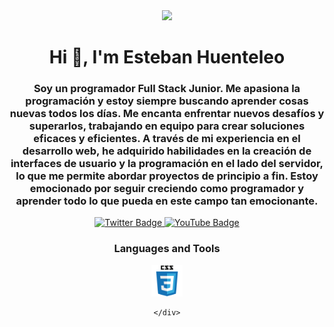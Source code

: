 <div id="header" align="center">
    <img src="https://media.giphy.com/media/qgQUggAC3Pfv687qPC/giphy.gif" width="200">
    <h1 align="center">Hi 👋, I'm Esteban Huenteleo</h1>
    <h3 align="center">
        Soy un programador Full Stack Junior. Me apasiona la programación y estoy siempre buscando aprender cosas nuevas
        todos los días. Me encanta enfrentar nuevos desafíos y superarlos, trabajando en equipo para crear soluciones
        eficaces y eficientes. A través de mi experiencia en el desarrollo web, he adquirido habilidades en la creación
        de interfaces de usuario y la programación en el lado del servidor, lo que me permite abordar proyectos de
        principio a fin. Estoy emocionado por seguir creciendo como programador y aprender todo lo que pueda en este
        campo tan emocionante.
    </h3>
</div>

<div align="center" id="badges">
    <a href="https://twitter.com/estebansubiabr2" target="_blank">
        <img src="https://img.shields.io/twitter/follow/estebansubiabr2?color=blue&logo=twitter&style=for-the-badge" alt="Twitter Badge">
    </a>
    <a href="https://www.youtube.com/@EstebanHuenteleo/videos" target="_blank">
        <img src="https://img.shields.io/youtube/channel/views/UCXRXmLhSeQ8Oz1mAyncMCVw?color=red&logo=youtube&style=for-the-badge" alt="YouTube Badge">
    </a>
</div>

<!-- ---

### 💻 About Me : 

- 🔭 I'm currently working on ...
- 🌱 I'm currently learning ...
- 👯 I'm looking to collaborate on ...
- 🤔 I'm looking for help with ...
- 💬 Ask me about ...
- 📫 How to reach me: ...
- 😄 Pronouns: ...
- ⚡ Fun fact: ... -->


<div align="center" id="images">
    <h3>Languages and Tools</h3>
    <div>
        <img src="https://github.com/devicons/devicon/blob/master/icons/css3/css3-original-wordmark.svg" width="50">
        
    </div>
</div>
